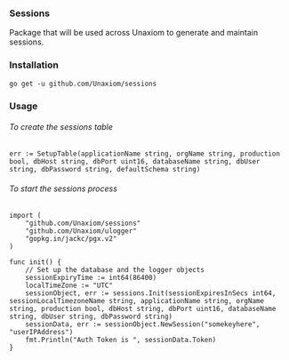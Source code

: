 ### Sessions
Package that will be used across Unaxiom to generate and maintain sessions.

### Installation
`go get -u github.com/Unaxiom/sessions`

### Usage
###### To create the sessions table
```
err := SetupTable(applicationName string, orgName string, production bool, dbHost string, dbPort uint16, databaseName string, dbUser string, dbPassword string, defaultSchema string)
```
###### To start the sessions process
```
import (
    "github.com/Unaxiom/sessions"
    "github.com/Unaxiom/ulogger"
    "gopkg.in/jackc/pgx.v2"
)

func init() {
    // Set up the database and the logger objects
    sessionExpiryTime := int64(86400)
    localTimeZone := "UTC"
    sessionObject, err := sessions.Init(sessionExpiresInSecs int64, sessionLocalTimezoneName string, applicationName string, orgName string, production bool, dbHost string, dbPort uint16, databaseName string, dbUser string, dbPassword string)
    sessionData, err := sessionObject.NewSession("somekeyhere", "userIPAddress")
    fmt.Println("Auth Token is ", sessionData.Token)
}
```
